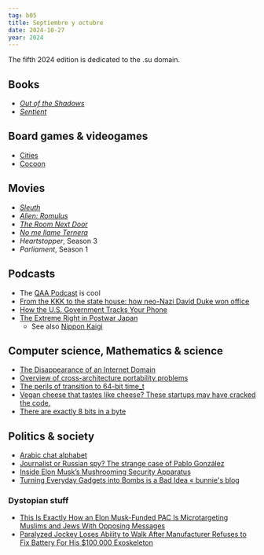 ```yaml
---
tag: b05
title: Septiembre y octubre
date: 2024-10-27
year: 2024
---
```


The fifth 2024 edition is dedicated to the .su domain.

## Books
- *[Out of the Shadows](https://waltodets.com/books/book-outofshadows/)*
- *[Sentient](https://www.goodreads.com/book/show/48734095-sentient)*

## Board games & videogames
- [Cities](https://boardgamegeek.com/boardgame/402676/cities)
- [Cocoon](https://www.nintendo.com/es-es/Juegos/Programas-descargables-Nintendo-Switch/COCOON-2451056.html)

## Movies
- [*Sleuth*](https://letterboxd.com/film/sleuth/)
- [*Alien: Romulus*](https://letterboxd.com/film/alien-romulus/)
- [*The Room Next Door*](https://letterboxd.com/film/the-room-next-door-2024/)
- [*No me llame Ternera*](https://letterboxd.com/film/face-to-face-with-eta-conversations-with-a-terrorist/)
- *Heartstopper*, Season 3
- *Parliament*, Season 1

## Podcasts

- The [QAA Podcast](https://podimo.com/es/shows/qanon-anonymous) is cool
- [From the KKK to the state house: how neo-Nazi David Duke won office](https://www.theguardian.com/us-news/article/2024/jul/25/from-the-kkk-to-the-state-house-how-neo-nazi-david-duke-won-office)
- [How the U.S. Government Tracks Your Phone](https://www.404media.co/podcast-how-the-u-s-government-tracks-your-phone/)
- [The Extreme Right in Postwar Japan](https://isaacmeyer.net/2024/09/episode-545-the-extreme-right-in-postwar-japan-part-1/)
   - See also [Nippon Kaigi](https://en.wikipedia.org/wiki/Nippon_Kaigi)

## Computer science, Mathematics & science
- [The Disappearance of an Internet Domain](https://every.to/p/the-disappearance-of-an-internet-domain)
- [Overview of cross-architecture portability problems](https://blogs.gentoo.org/mgorny/2024/09/23/overview-of-cross-architecture-portability-problems/)
- [The perils of transition to 64-bit time_t](https://blogs.gentoo.org/mgorny/2024/09/28/the-perils-of-transition-to-64-bit-time_t/)
- [Vegan cheese that tastes like cheese? These startups may have cracked the code.](https://grist.org/food-and-agriculture/best-vegan-cheese-climax-new-culture-alt-proteins/)
- [There are exactly 8 bits in a byte](https://isocpp.org/files/papers/P3477R0.html)

## Politics & society
- [Arabic chat alphabet](https://en.wikipedia.org/wiki/Arabic_chat_alphabet)
- [Journalist or Russian spy? The strange case of Pablo González](https://www.theguardian.com/world/2024/oct/15/journalist-russian-spy-pablo-gonzalez-kremlin-illegal)
- [Inside Elon Musk’s Mushrooming Security Apparatus](https://www.nytimes.com/2024/09/13/technology/elon-musk-security.html)
- [Turning Everyday Gadgets into Bombs is a Bad Idea « bunnie's blog](https://www.bunniestudios.com/blog/2024/turning-everyday-gadgets-into-bombs-is-a-bad-idea/)

### Dystopian stuff
- [This Is Exactly How an Elon Musk-Funded PAC Is Microtargeting Muslims and Jews With Opposing Messages](https://www.404media.co/this-is-exactly-how-an-elon-musk-funded-pac-is-microtargeting-muslims-and-jews-with-opposing-messages/)
- [Paralyzed Jockey Loses Ability to Walk After Manufacturer Refuses to Fix Battery For His $100,000 Exoskeleton](https://www.404media.co/paralyzed-jockey-loses-ability-to-walk-after-manufacturer-refuses-to-fix-battery-for-his-100-000-exoskeleton/)

